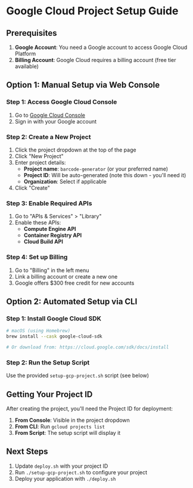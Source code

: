 # Google Cloud Project Setup Guide

## Prerequisites

1. **Google Account**: You need a Google account to access Google Cloud Platform
2. **Billing Account**: Google Cloud requires a billing account (free tier available)

## Option 1: Manual Setup via Web Console

### Step 1: Access Google Cloud Console
1. Go to [Google Cloud Console](https://console.cloud.google.com/)
2. Sign in with your Google account

### Step 2: Create a New Project
1. Click the project dropdown at the top of the page
2. Click "New Project"
3. Enter project details:
   - **Project name**: `barcode-generator` (or your preferred name)
   - **Project ID**: Will be auto-generated (note this down - you'll need it)
   - **Organization**: Select if applicable
4. Click "Create"

### Step 3: Enable Required APIs
1. Go to "APIs & Services" > "Library"
2. Enable these APIs:
   - **Compute Engine API**
   - **Container Registry API**
   - **Cloud Build API**

### Step 4: Set up Billing
1. Go to "Billing" in the left menu
2. Link a billing account or create a new one
3. Google offers $300 free credit for new accounts

## Option 2: Automated Setup via CLI

### Step 1: Install Google Cloud SDK
```bash
# macOS (using Homebrew)
brew install --cask google-cloud-sdk

# Or download from: https://cloud.google.com/sdk/docs/install
```

### Step 2: Run the Setup Script
Use the provided `setup-gcp-project.sh` script (see below)

## Getting Your Project ID

After creating the project, you'll need the Project ID for deployment:

1. **From Console**: Visible in the project dropdown
2. **From CLI**: Run `gcloud projects list`
3. **From Script**: The setup script will display it

## Next Steps

1. Update `deploy.sh` with your project ID
2. Run `./setup-gcp-project.sh` to configure your project
3. Deploy your application with `./deploy.sh`